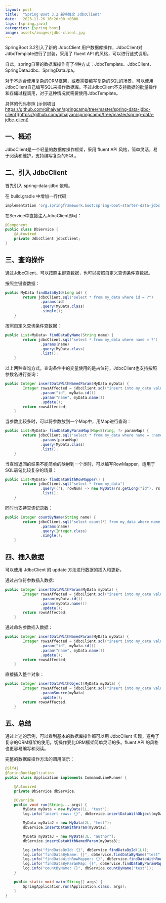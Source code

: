 ```yaml
---
layout: post
title:  "Spring Boot 3.2 新特性之 JdbcClient"
date:   2023-11-26 16:20:00 +0800
tags: [spring,java]
categories: [spring boot]
image: assets/images/jdbc-client.jpg
---
```


SpringBoot 3.2引入了新的 JdbcClient 用户数据库操作，JdbcClient对JdbcTemplate进行了封装，采用了 fluent API 的风格，可以进行链式调用。

自此，spring自带的数据库操作有了4种方式：JdbcTemplate、JdbcClient、SpringDataJdbc、SpringDataJpa。

对于不适合使用复杂的ORM框架，或者需要编写复杂的SQL的场景，可以使用JdbcClient自己编写SQL来操作数据库。不过JdbcClient不支持数据的批量操作和存储过程调用，对于这种情况就需要使用JdbcTemplate。

具体的代码参照 [示例项目 https://github.com/qihaiyan/springcamp/tree/master/spring-data-jdbc-client](https://github.com/qihaiyan/springcamp/tree/master/spring-data-jdbc-client)

## 一、概述

JdbcClient是一个轻量的数据库操作框架，采用 fluent API 风格，简单灵活，易于阅读和维护，支持编写复杂的SQL。

## 二、引入 JdbcClient

首先引入 spring-data-jdbc 依赖。

在 build.gradle 中增加一行代码:

``` groovy
implementation 'org.springframework.boot:spring-boot-starter-data-jdbc'
```

在Service中直接注入JdbcClient即可：

``` java
@Component
public class DbService {
    @Autowired
    private JdbcClient jdbcClient;
}
```

## 三、查询操作

通过JdbcClient，可以按照主键查数据，也可以按照自定义查询条件查数据。

按照主键查数据：

``` java
public MyData findDataById(Long id) {
        return jdbcClient.sql("select * from my_data where id = ?")
                .params(id)
                .query(MyData.class)
                .single();
    }
```

按照自定义查询条件查数据：

``` java
public List<MyData> findDataByName(String name) {
        return jdbcClient.sql("select * from my_data where name = ?")
                .params(name)
                .query(MyData.class)
                .list();
    }
```

以上两种查询方式，查询条件中的变量使用的是占位符，JdbcClient也支持按照参数名进行查询：

``` java
public Integer insertDataWithNamedParam(MyData myData) {
        Integer rowsAffected = jdbcClient.sql("insert into my_data values(:id,:name) ")
                .param("id", myData.id())
                .param("name", myData.name())
                .update();
        return rowsAffected;
    }
```

当参数比较多时，可以将参数放到一个Map中，用Map进行查询：

``` java
public List<MyData> findDataByParamMap(Map<String, ?> paramMap) {
        return jdbcClient.sql("select * from my_data where name = :name")
                .params(paramMap)
                .query(MyData.class)
                .list();
    }
```

当查询返回的结果不能简单的映射到一个类时，可以编写RowMapper，适用于SQL语句比较复杂的场景：

``` java
public List<MyData> findDataWithRowMapper() {
        return jdbcClient.sql("select * from my_data")
                .query((rs, rowNum) -> new MyData(rs.getLong("id"), rs.getString("name")))
                .list();
    }
```

同时也支持查询记录数：

``` java
public Integer countByName(String name) {
        return jdbcClient.sql("select count(*) from my_data where name = ?")
                .params(name)
                .query(Integer.class)
                .single();
    }
```

## 四、插入数据

可以使用 JdbcClient 的 update 方法进行数据的插入和更新。

通过占位符参数插入数据:

```java
public Integer insertDataWithParam(MyData myData) {
        Integer rowsAffected = jdbcClient.sql("insert into my_data values(?,?) ")
                .param(myData.id())
                .param(myData.name())
                .update();
        return rowsAffected;
    }
```

通过命名参数插入数据：

```java
public Integer insertDataWithNamedParam(MyData myData) {
        Integer rowsAffected = jdbcClient.sql("insert into my_data values(:id,:name) ")
                .param("id", myData.id())
                .param("name", myData.name())
                .update();
        return rowsAffected;
    }
```

直接插入整个对象：

```java
public Integer insertDataWithObject(MyData myData) {
        Integer rowsAffected = jdbcClient.sql("insert into my_data values(:id,:name) ")
                .paramSource(myData)
                .update();
        return rowsAffected;
    }
```

## 五、总结

通过上述的示例，可以看到基本的数据库操作都可以用 JdbcClient 实现，避免了复杂的ORM框架的使用，切操作要比ORM框架简单灵活的多。fluent API 的风格也更容易编写和阅读。

完整的数据库操作方法的调用演示：

```java
@Slf4j
@SpringBootApplication
public class Application implements CommandLineRunner {

    @Autowired
    private DbService dbService;

    @Override
    public void run(String... args) {
        MyData myData = new MyData(1L, "test");
        log.info("insert rows: {}", dbService.insertDataWithObject(myData));

        MyData myData2 = new MyData(2L, "test");
        dbService.insertDataWithParam(myData2);

        MyData myData3 = new MyData(3L, "author");
        dbService.insertDataWithNamedParam(myData3);

        log.info("findDataById: {}", dbService.findDataById(1L));
        log.info("findDataByName: {}", dbService.findDataByName("test"));
        log.info("findDataWithRowMapper: {}", dbService.findDataWithRowMapper());
        log.info("findDataByParamMap: {}", dbService.findDataByParamMap(Map.of("name", "author")));
        log.info("countByName: {}", dbService.countByName("test"));
    }

    public static void main(String[] args) {
        SpringApplication.run(Application.class, args);
    }
}
```